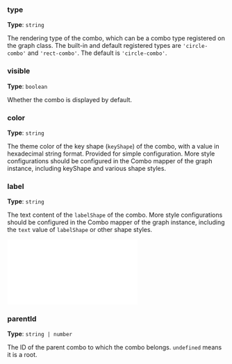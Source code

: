 ### type

**Type**: `string`

The rendering type of the combo, which can be a combo type registered on the graph class. The built-in and default registered types are `'circle-combo'` and `'rect-combo'`. The default is `'circle-combo'`.

### visible

**Type**: `boolean`

Whether the combo is displayed by default.

### color

**Type**: `string`

The theme color of the key shape (`keyShape`) of the combo, with a value in hexadecimal string format. Provided for simple configuration. More style configurations should be configured in the Combo mapper of the graph instance, including keyShape and various shape styles.

### label

**Type**: `string`

The text content of the `labelShape` of the combo. More style configurations should be configured in the Combo mapper of the graph instance, including the `text` value of `labelShape` or other shape styles.

<embed src="./DataIcon.en.md"></embed>

### parentId

**Type**: `string | number`

The ID of the parent combo to which the combo belongs. `undefined` means it is a root.
